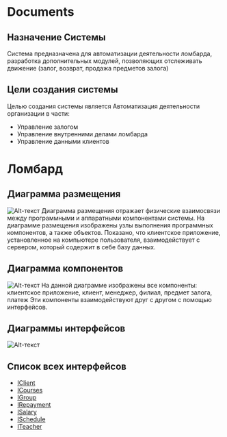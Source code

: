 # Documents
## Назначение Системы
Система предназначена для автоматизации деятельности ломбарда, разработка дополнительных модулей, позволяющих отслеживать движение (залог, возврат, продажа предметов залога)
## Цели создания системы

Целью создания системы является Автоматизация деятельности организации в части:
*	Управление залогом
*	Управление внутренними делами ломбарда
*	Управление данными клиентов

# Ломбард
## Диаграмма размещения
![Alt-текст](https://pp.userapi.com/c852032/v852032686/4ab99/cxj67KwOYEU.jpg "Диаграмма размещения")
Диаграмма размещения отражает физические взаимосвязи между программными и аппаратными компонентами системы. 
На диаграмме размещения изображены узлы выполнения программных компонентов, а также объектов. 
Показано, что клиентское приложение, установленное на компьютере пользователя, 
взаимодействует с сервером, который содержит в себе базу данных.
## Диаграмма компонентов
![Alt-текст](http://joxi.ru/823LQ9WiJLY8WA.jpg "Диаграмма компонентов")
На данной диаграмме изображены все компоненты: клиентское приложение, клиент, менеджер, филиал, предмет залога, платеж 
Эти компоненты взаимодействуют друг с другом с помощью интерфейсов.
## Диаграммы интерфейсов
![Alt-текст](http://joxi.ru/DmBJklgUwalglm.jpg "Диаграмма интерфейсов")
## Список всех интерфейсов
* [IClient](https://github.com/polinanch/Documents/blob/master/ICLients.md "Интерфейс IClient")
* [ICourses](https://github.com/polinanch/Documents/blob/master/ICourses.md "Интерфейс ICourses")
* [IGroup](https://github.com/polinanch/Documents/blob/master/IGroup.md "Интерфейс IGroup")
* [IRepayment](https://github.com/polinanch/Documents/blob/master/IRepayment.md "Интерфейс IRepayment")
* [ISalary](https://github.com/polinanch/Documents/blob/master/ISalary.md "Интерфейс ISalary")
* [ISchedule](https://github.com/polinanch/Documents/blob/master/ISchedule.md "Интерфейс ISchedule")
* [ITeacher](https://github.com/polinanch/Documents/blob/master/ITeacher.md "Интерфейс ITeacher")




